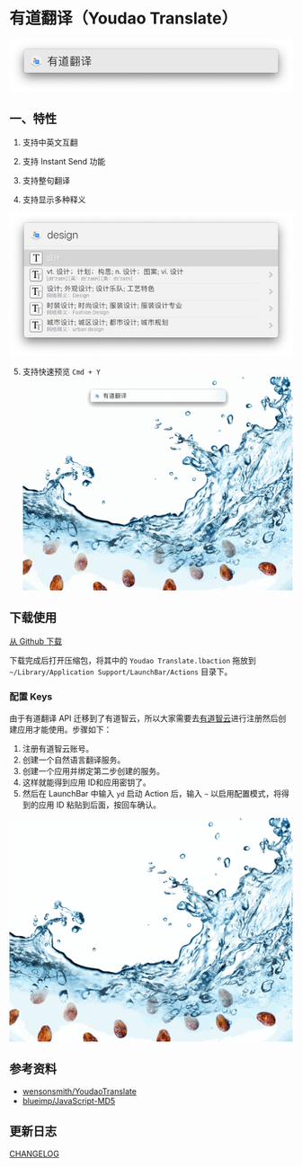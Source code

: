 # 有道翻译（Youdao Translate）

<p align="center">
    <img 
    alt="screentshot_1.png"
    src="https://github.com/Hopsken/YoudaoTranslate/raw/master/screenshots/screenshot_1.png" />
</p>

##  一、特性

1. 支持中英文互翻

2. 支持 Instant Send 功能

3. 支持整句翻译

4. 支持显示多种释义
<p align="center">
    <img 
    alt="screentshot_1.png"
    src="https://github.com/Hopsken/YoudaoTranslate/raw/master/screenshots/screenshot_2.png" />
</p>

5. 支持快速预览 `Cmd + Y`
![screentshot_3: Quick Look](https://github.com/Hopsken/YoudaoTranslate/raw/master/screenshots/screenshot_3.gif)

## 下载使用

[从 Github 下载](https://github.com/Hopsken/YoudaoTranslate/releases/download/v1.0.0/Youdao.Translate.zip)

下载完成后打开压缩包，将其中的 `Youdao Translate.lbaction` 拖放到 `~/Library/Application Support/LaunchBar/Actions` 目录下。

### 配置 Keys

由于有道翻译 API 迁移到了有道智云，所以大家需要去[有道智云](http://ai.youdao.com/)进行注册然后创建应用才能使用。步骤如下：

1. 注册有道智云账号。
2. 创建一个自然语言翻译服务。
3. 创建一个应用并绑定第二步创建的服务。
4. 这样就能得到应用 ID和应用密钥了。
5. 然后在 LaunchBar 中输入 `yd` 启动 Action 后，输入 `~` 以启用配置模式，将得到的应用 ID 粘贴到后面，按回车确认。

![screentshot_3: Quick Look](https://github.com/Hopsken/YoudaoTranslate/raw/master/screenshots/screenshot_4.gif)


## 参考资料

+ [wensonsmith/YoudaoTranslate](https://github.com/wensonsmith/YoudaoTranslate)
+ [blueimp/JavaScript-MD5](https://github.com/blueimp/JavaScript-MD5)

## 更新日志
[CHANGELOG](./CHANGELOG.md)